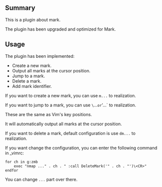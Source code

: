 ## Summary

This is a plugin about mark.

The plugin has been upgraded and optimized for Mark.

## Usage

The plugin has been implemented:

- Create a new mark.
- Output all marks at the cursor position.
- Jump to a mark.
- Delete a mark.
- Add mark identifier.

If you want to create a new mark, you can use `m...` to realization.

If you want to jump to a mark, you can use `\`...` or `'...` to realization.

These are the same as Vim's key positions.

It will automatically output all marks at the cursor position.

If you want to delete a mark, default configuration is use `dm...` to realization.

If you want change the configuration, you can enter the following command in _vimrc:

```
for ch in g:zmb
    exec "nmap ..." . ch . " :call DeleteMark('" . ch . "')\<CR>"
endfor
```

You can change `...` part over there.
